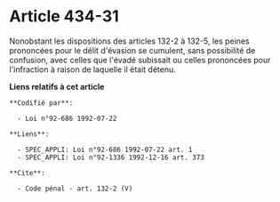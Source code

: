 # Article 434-31

Nonobstant les dispositions des articles 132-2 à 132-5, les peines prononcées pour le délit d'évasion se cumulent, sans
possibilité de confusion, avec celles que l'évadé subissait ou celles prononcées pour l'infraction à raison de laquelle il
était détenu.

**Liens relatifs à cet article**

	**Codifié par**:

	  - Loi n°92-686 1992-07-22

	**Liens**:

	  - SPEC_APPLI: Loi n°92-686 1992-07-22 art. 1
	  - SPEC_APPLI: Loi n°92-1336 1992-12-16 art. 373

	**Cite**:

	  - Code pénal - art. 132-2 (V)
